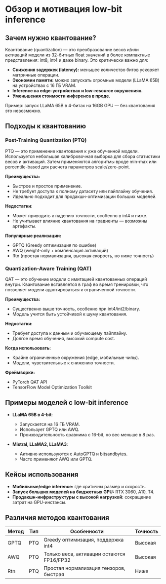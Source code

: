 # Обзор и мотивация low-bit inference

## Зачем нужно квантование?

Квантование (quantization) — это преобразование весов и/или активаций модели из 32-битных float значений в более компактные представления: int8, int4 и даже binary. Это критически важно для:

* **Снижения задержек (latency):** меньшее количество битов ускоряет матричные операции.
* **Экономии памяти:** можно запускать огромные модели (LLaMA 65B) на устройствах с 16 ГБ VRAM.
* **Inference на edge-устройствах и low-resource окружениях.**
* **Уменьшения стоимости инференса в проде.**

Пример: запуск LLaMA 65B в 4-битах на 16GB GPU — без квантования это невозможно.

## Подходы к квантованию

### Post-Training Quantization (PTQ)

PTQ — это применение квантования к уже обученной модели. Используется небольшая калибровочная выборка для сбора статистики весов и активаций. Затем применяются алгоритмы вроде min-max или percentile-based для расчета параметров scale/zero-point.

**Преимущества:**

* Быстрое и простое применение.
* Не требует доступа к полному датасету или пайплайну обучения.
* Идеально подходит для продакшн-оптимизации больших моделей.

**Недостатки:**

* Может приводить к падению точности, особенно в int4 и ниже.
* Не учитывает влияние квантования на градиенты — возможны артефакты.

**Популярные реализации:**

* GPTQ (Greedy оптимизация по ошибке)
* AWQ (weight-only + компенсация активаций)
* Rtn (простая нормализация, высокая скорость, но ниже точность)

### Quantization-Aware Training (QAT)

QAT — это обучение модели с имитацией квантованных операций внутри. Квантование вставляется в граф во время тренировки, что позволяет модели адаптироваться к ограниченной точности.

**Преимущества:**

* Существенно выше точность, особенно при int4/int2/binary.
* Модель учится быть устойчивой к шуму квантования.

**Недостатки:**

* Требует доступа к данным и обучающему пайплайну.
* Долгое время обучения, высокий compute cost.

**Когда использовать:**

* Крайне ограниченные окружения (edge, мобильные чипы).
* Модели, чувствительные к снижению точности.

**Фреймворки:**

* PyTorch QAT API
* TensorFlow Model Optimization Toolkit

## Примеры моделей с low-bit inference

* **LLaMA 65B в 4-bit**:

  * Запускается на 16 ГБ VRAM.
  * Использует GPTQ или AWQ.
  * Производительность сравнима с 16-bit, но вес меньше в 8 раз.

* **Mistral, LLaMA2, LLaMA3**:

  * Активно используются с AutoGPTQ и bitsandbytes.
  * Часто применяют AWQ или GPTQ.

## Кейсы использования

* **Мобильные/edge inference:** где критичны размер и скорость.
* **Запуск больших моделей на бюджетных GPU:** RTX 3060, A10, T4.
* **Продакшн-инфраструктуры с высокой нагрузкой:** сокращение затрат на GPU-инстансы.

## Различия методов квантования

| Метод | Тип | Особенности                               | Точность |
| ----- | --- | ----------------------------------------- | -------- |
| GPTQ  | PTQ | Greedy оптимизация, поддержка int4        | Высокая  |
| AWQ   | PTQ | Только веса, активации остаются FP16/FP32 | Высокая  |
| Rtn   | PTQ | Простая нормализация тензоров, быстрая    | Ниже     |
